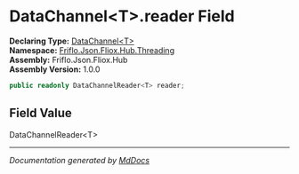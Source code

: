 ﻿<!--  
  <auto-generated>   
    The contents of this file were generated by a tool.  
    Changes to this file may be list if the file is regenerated  
  </auto-generated>   
-->

# DataChannel\<T\>.reader Field

**Declaring Type:** [DataChannel\<T\>](../index.md)  
**Namespace:** [Friflo.Json.Fliox.Hub.Threading](../../index.md)  
**Assembly:** Friflo.Json.Fliox.Hub  
**Assembly Version:** 1.0.0

```csharp
public readonly DataChannelReader<T> reader;
```

## Field Value

DataChannelReader\<T\>

___

*Documentation generated by [MdDocs](https://github.com/ap0llo/mddocs)*
